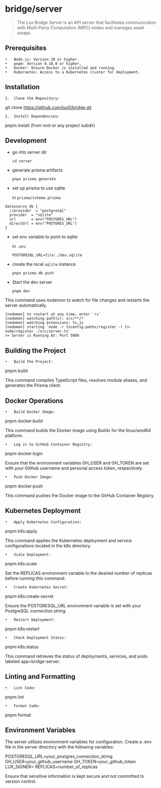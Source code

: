 # bridge/server

> The Lux Bridge Server is an API server that facilitates communication with Multi-Party Computation (MPC) nodes and manages asset swaps.

## Prerequisites

    •	Node.js: Version 20 or higher.
    •	pnpm: Version 9.10.0 or higher.
    •	Docker: Ensure Docker is installed and running.
    •	Kubernetes: Access to a Kubernetes cluster for deployment.

## Installation

    1.	Clone the Repository:

git clone https://github.com/luxfi/bridge.git

    2.	Install Dependencies:

pnpm install (from root or any project subdir)

## Development

- go into server dir

  `cd server`

- generate prisma artifacts

  `pnpx prisma generate`

- set up prisma to use sqlite

  in `prisma/schema.prisma`

```
datasource db {
  //provider  = "postgresql"
  provider  = "sqlite"
  url       = env("POSTGRES_URL")
  directUrl = env("POSTGRES_URL")
}
```

- set env variable to point to sqlite

  in `.env`

  `POSTGRESQL_URL=file:./dev.sqlite`

- create the local `sqlite` instance

  `pnpx prisma db push`

- Start the dev server

  `pnpm dev`

This command uses nodemon to watch for file changes and restarts the server automatically.

```
[nodemon] to restart at any time, enter `rs`
[nodemon] watching path(s): src/**/*
[nodemon] watching extensions: ts,js
[nodemon] starting `node -r tsconfig-paths/register -r ts-node/register ./src/server.ts`
>> Server is Running At: Port 5000
```

## Building the Project

    •	Build the Project:

pnpm build

This command compiles TypeScript files, resolves module aliases, and generates the Prisma client.

## Docker Operations

    •	Build Docker Image:

pnpm docker:build

This command builds the Docker image using Buildx for the linux/amd64 platform.

    •	Log in to GitHub Container Registry:

pnpm docker:login

Ensure that the environment variables GH_USER and GH_TOKEN are set with your GitHub username and personal access token, respectively.

    •	Push Docker Image:

pnpm docker:push

This command pushes the Docker image to the GitHub Container Registry.

## Kubernetes Deployment

    •	Apply Kubernetes Configuration:

pnpm k8s:apply

This command applies the Kubernetes deployment and service configurations located in the k8s directory.

    •	Scale Deployment:

pnpm k8s:scale

Set the REPLICAS environment variable to the desired number of replicas before running this command.

    •	Create Kubernetes Secret:

pnpm k8s:create-secret

Ensure the POSTGRESQL_URL environment variable is set with your PostgreSQL connection string.

    •	Restart Deployment:

pnpm k8s:restart

    •	Check Deployment Status:

pnpm k8s:status

This command retrieves the status of deployments, services, and pods labeled app=bridge-server.

## Linting and Formatting

    •	Lint Code:

pnpm lint

    •	Format Code:

pnpm format

## Environment Variables

The server utilizes environment variables for configuration. Create a .env file in the server directory with the following variables:

POSTGRESQL_URL=your_postgres_connection_string
GH_USER=your_github_username
GH_TOKEN=your_github_token
LUX_SIGNER=
REPLICAS=number_of_replicas

Ensure that sensitive information is kept secure and not committed to version control.
